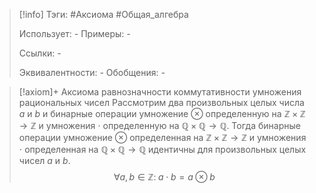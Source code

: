 > [!info]
> Тэги: #Аксиома #Общая_алгебра  
> 
> Использует: *-*
> Примеры: *-*
> 
> Ссылки: *-*
> 
> Эквивалентности: *-*
> Обобщения: *-*

> [!axiom]+ Аксиомa равнозначности коммутативности умножения рациональных чисел
> Рассмотрим два произвольных целых числа $a$ и $b$ и бинарные операции умножение $\otimes$ определенную на $\mathbb{Z \times Z \rightarrow Z}$ и умножения $\cdot$ определенную на $\mathbb{Q \times Q \rightarrow Q}$. Тогда бинарные операции умножение $\otimes$ определенная на $\mathbb{Z \times Z \rightarrow Z}$ и умножения $\cdot$ определенная на $\mathbb{Q \times Q \rightarrow Q}$ идентичны для произвольных целых чисел $a$ и $b$.
> $$\forall a, b \in \mathbb Z: \; a \cdot b = a \otimes b$$